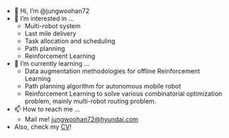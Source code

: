 - 👋 Hi, I’m @jungwoohan72
- 👀 I’m interested in ...
  - Multi-robot system
  - Last mile delivery
  - Task allocation and scheduling
  - Path planning
  - Reinforcement Learning
- 🌱 I’m currently learning ...
  - Data augmentation methodologies for offline Reinforcement Learning
  - Path planning algorithm for autonomous mobile robot
  - Reinforcement Learning to solve various combinatorial optimization problem, mainly multi-robot routing problem.
- 📫 How to reach me ...
  - Mail me! jungwoohan72@hyundai.com
- Also, check my [CV](https://jungwoohan.notion.site/Jungwoo-Han-315fd2a1442d4d66839e00cd9288ca3c)!

<!---
jungwoohan72/jungwoohan72 is a ✨ special ✨ repository because its `README.md` (this file) appears on your GitHub profile.
You can click the Preview link to take a look at your changes.
--->
